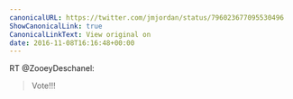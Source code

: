 ```yaml
---
canonicalURL: https://twitter.com/jmjordan/status/796023677095530496
ShowCanonicalLink: true
CanonicalLinkText: View original on
date: 2016-11-08T16:16:48+00:00
---
```

RT @ZooeyDeschanel:
> Vote!!!